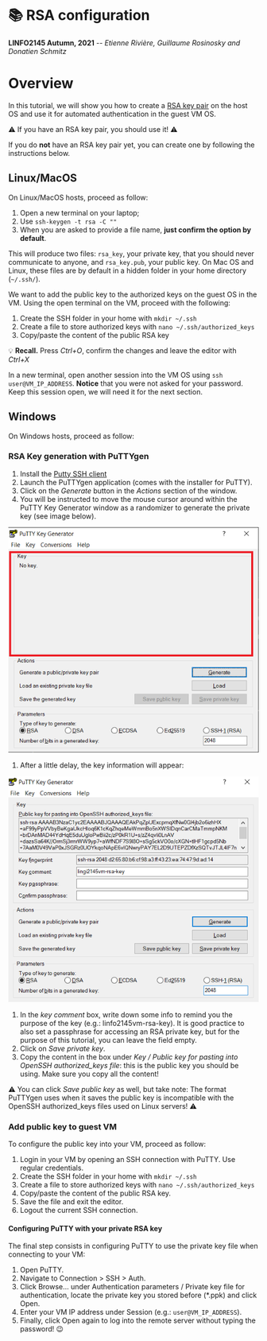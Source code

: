 
# :books: RSA configuration

**LINFO2145 Autumn, 2021** -- *Etienne Rivière, Guillaume Rosinosky and Donatien Schmitz*

# Overview

In this tutorial, we will show you how to create a [RSA key pair](https://en.wikipedia.org/wiki/Public-key_cryptography) on the host OS and use it for automated authentication in the guest VM OS.

:warning: If you have an RSA key pair, you should use it! :warning:

If you do **not** have an RSA key pair yet, you can create one by following the instructions below.

## Linux/MacOS

On Linux/MacOS hosts, proceed as follow:

1. Open a new terminal on your laptop;
1. Use `ssh-keygen -t rsa -C ""`
1. When you are asked to provide a file name, **just confirm the option by default**.

This will produce two files: `rsa_key`, your private key, that you should never communicate to anyone, and `rsa_key.pub`, your public key.
On Mac OS and Linux, these files are by default in a hidden folder in your home directory (`~/.ssh/`).

We want to add the public key to the authorized keys on the guest OS in the VM.
Using the open terminal on the VM, proceed with the following:

1. Create the SSH folder in your home with `mkdir ~/.ssh`
1. Create a file to store authorized keys with `nano ~/.ssh/authorized_keys`
1. Copy/paste the content of the public RSA key

:bulb:
**Recall.** Press *Ctrl+O*, confirm the changes and leave the editor with *Ctrl+X*

In a new terminal, open another session into the VM OS using `ssh user@VM_IP_ADDRESS`. **Notice** that you were not asked for your password. Keep this session open, we will need it for the next section.

## Windows

On Windows hosts, proceed as follow:

### RSA Key generation with PuTTYgen

1. Install the [Putty SSH client](https://www.chiark.greenend.org.uk/~sgtatham/putty/latest.html)
1. Launch the PuTTYgen application (comes with the installer for PuTTY).
1. Click on the *Generate* button in the *Actions* section of the window.
1. You will be instructed to move the mouse cursor around within the PuTTY Key Generator window as a randomizer to generate the private key (see image below).

![puttygen](figs/puttygen-1.png)

1. After a little delay, the key information will appear:

![puttygen](figs/puttygen-2.png)

1. In the *key comment* box, write down some info to remind you the purpose of the key (e.g.: linfo2145vm-rsa-key). It is good practice to also set a passphrase for accessing an RSA private key, but for the purpose of this tutorial, you can leave the field empty.
1. Click on *Save private key*.
1. Copy the content in the box under *Key / Public key for pasting into OpenSSH authorized_keys file*: this is the public key you should be using. Make sure you copy all the content!

:warning: You can click *Save public key* as well, but take note: The format PuTTYgen uses when it saves the public key is incompatible with the OpenSSH authorized_keys files used on Linux servers! :warning:

### Add public key to guest VM

To configure the public key into your VM, proceed as follow:

1. Login in your VM by opening an SSH connection with PuTTY. Use regular credentials.
1. Create the SSH folder in your home with `mkdir ~/.ssh`
1. Create a file to store authorized keys with `nano ~/.ssh/authorized_keys`
1. Copy/paste the content of the public RSA key.
1. Save the file and exit the editor.
1. Logout the current SSH connection.

#### Configuring PuTTY with your private RSA key

The final step consists in configuring PuTTY to use the private key file when connecting to your VM:

1. Open PuTTY.
1. Navigate to Connection > SSH > Auth.
1. Click Browse... under Authentication parameters / Private key file for authentication, locate the private key you stored before (\*.ppk) and click Open.
1. Enter your VM IP address under Session (e.g.: `user@VM_IP_ADDRESS`).
1. Finally, click Open again to log into the remote server without typing the password! :wink:
